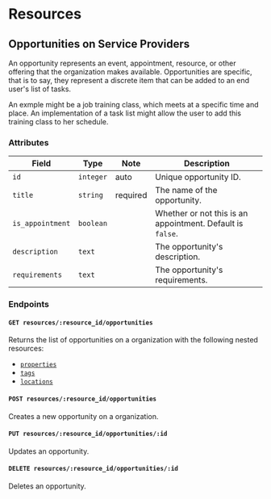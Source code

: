 # Resources

## Opportunities on Service Providers

An opportunity represents an event, appointment, resource, or other offering that the organization makes available. Opportunities are specific, that is to say, they represent a discrete item that can be added to an end user's list of tasks.

An exmple might be a job training class, which meets at a specific time and place. An implementation of a task list might allow the user to add this training class to her schedule.

### Attributes

Field            | Type         | Note     | Description
-----------------|--------------|----------|--------------------------------
`id`             | `integer`    | auto     | Unique opportunity ID.
`title`          | `string`     | required | The name of the opportunity.
`is_appointment` | `boolean`    |          | Whether or not this is an appointment. Default is `false`.
`description`    | `text`       |          | The opportunity's description.
`requirements`   | `text`       |          | The opportunity's requirements.

### Endpoints

#### `GET resources/:resource_id/opportunities`

Returns the list of opportunities on a organization with the following nested resources:

- [`properties`](/docs/organizations/opportunities/properties.md)
- [`tags`](/docs/organizations/opportunities/tags.md)
- [`locations`](/docs/organizations/opportunities/locations.md)

#### `POST resources/:resource_id/opportunities`

Creates a new opportunity on a organization.

#### `PUT resources/:resource_id/opportunities/:id`

Updates an opportunity.

#### `DELETE resources/:resource_id/opportunities/:id`

Deletes an opportunity.
